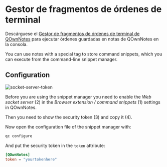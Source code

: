 # Gestor de fragmentos de órdenes de terminal

Descárguese el [Gestor de fragmentos de órdenes de terminal de QOwnNotes](https://github.com/qownnotes/qc) para ejecutar órdenes guardadas en notas de QOwnNotes en la consola.

You can use notes with a special tag to store command snippets, which you can execute from the command-line snippet manager.

## Configuration

![socket-server-token](/img/socket-server-token.png)

Before you are using the snippet manager you need to enable the *Web socket server* (2) in the *Browser extension / command snippets* (1) settings in QOwnNotes.

Then you need to show the security token (3) and copy it (4).

Now open the configuration file of the snippet manager with:

```bash
qc configure
```

And put the security token in the `token` attribute:

```toml
[QOwnNotes]
token = "yourtokenhere"
```

